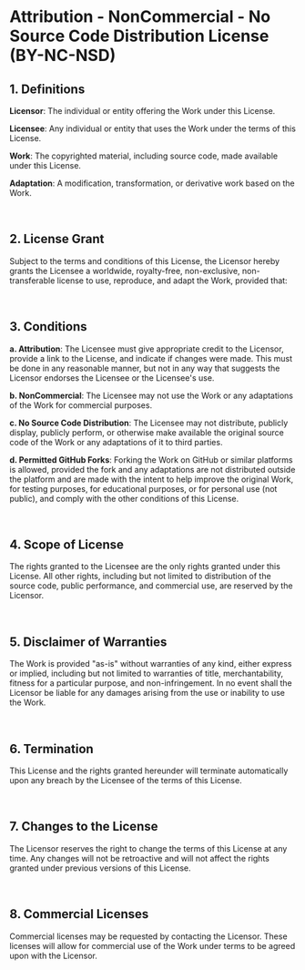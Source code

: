 <h1>Attribution - NonCommercial - No Source Code Distribution License (BY-NC-NSD)</h1>

<h2>1. Definitions</h2>
<p><strong>Licensor</strong>: The individual or entity offering the Work under this License.</p>
<p><strong>Licensee</strong>: Any individual or entity that uses the Work under the terms of this License.</p>
<p><strong>Work</strong>: The copyrighted material, including source code, made available under this License.</p>
<p><strong>Adaptation</strong>: A modification, transformation, or derivative work based on the Work.</p>
<br>

<h2>2. License Grant</h2>
<p>Subject to the terms and conditions of this License, the Licensor hereby grants the Licensee a worldwide, royalty-free, non-exclusive, non-transferable license to use, reproduce, and adapt the Work, provided that:</p>
<br>

<h2>3. Conditions</h2>
<p><strong>a. Attribution</strong>: The Licensee must give appropriate credit to the Licensor, provide a link to the License, and indicate if changes were made. This must be done in any reasonable manner, but not in any way that suggests the Licensor endorses the Licensee or the Licensee's use.</p>
<p><strong>b. NonCommercial</strong>: The Licensee may not use the Work or any adaptations of the Work for commercial purposes.</p>
<p><strong>c. No Source Code Distribution</strong>: The Licensee may not distribute, publicly display, publicly perform, or otherwise make available the original source code of the Work or any adaptations of it to third parties.</p>
<p><strong>d. Permitted GitHub Forks</strong>: Forking the Work on GitHub or similar platforms is allowed, provided the fork and any adaptations are not distributed outside the platform and are made with the intent to help improve the original Work, for testing purposes, for educational purposes, or for personal use (not public), and comply with the other conditions of this License.</p>
<br>

<h2>4. Scope of License</h2>
<p>The rights granted to the Licensee are the only rights granted under this License. All other rights, including but not limited to distribution of the source code, public performance, and commercial use, are reserved by the Licensor.</p>
<br>

<h2>5. Disclaimer of Warranties</h2>
<p>The Work is provided "as-is" without warranties of any kind, either express or implied, including but not limited to warranties of title, merchantability, fitness for a particular purpose, and non-infringement. In no event shall the Licensor be liable for any damages arising from the use or inability to use the Work.</p>
<br>

<h2>6. Termination</h2>
<p>This License and the rights granted hereunder will terminate automatically upon any breach by the Licensee of the terms of this License.</p>
<br>

<h2>7. Changes to the License</h2>
<p>The Licensor reserves the right to change the terms of this License at any time. Any changes will not be retroactive and will not affect the rights granted under previous versions of this License.</p>
<br>

<h2>8. Commercial Licenses</h2>
<p>Commercial licenses may be requested by contacting the Licensor. These licenses will allow for commercial use of the Work under terms to be agreed upon with the Licensor.</p>
